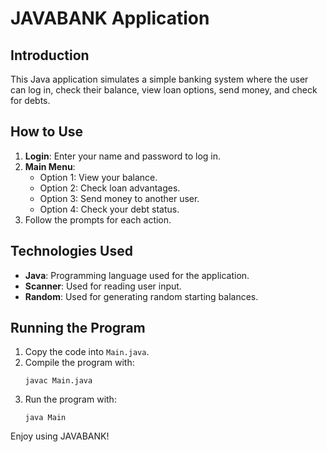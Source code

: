 # JAVABANK Application

## Introduction

This Java application simulates a simple banking system where the user can log in, check their balance, view loan options, send money, and check for debts.

## How to Use

1. **Login**: Enter your name and password to log in.
2. **Main Menu**:
    - Option 1: View your balance.
    - Option 2: Check loan advantages.
    - Option 3: Send money to another user.
    - Option 4: Check your debt status.
3. Follow the prompts for each action.

## Technologies Used

- **Java**: Programming language used for the application.
- **Scanner**: Used for reading user input.
- **Random**: Used for generating random starting balances.

## Running the Program

1. Copy the code into `Main.java`.
2. Compile the program with:
    ```
    javac Main.java
    ```
3. Run the program with:
    ```
    java Main
    ```

Enjoy using JAVABANK!

